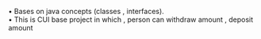 •	Bases on java concepts (classes  , interfaces).  
•	This is CUI base project in which , person can withdraw amount , deposit amount  
